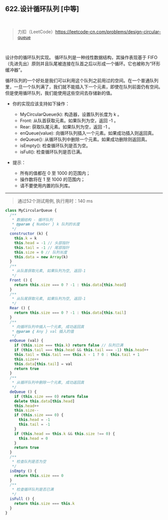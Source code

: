 
## 622.设计循环队列 [中等]

<br />

> 力扣（LeetCode）https://leetcode-cn.com/problems/design-circular-queue

<br />

设计你的循环队列实现。 循环队列是一种线性数据结构，其操作表现基于 FIFO（先进先出）原则并且队尾被连接在队首之后以形成一个循环。它也被称为“环形缓冲器”。

循环队列的一个好处是我们可以利用这个队列之前用过的空间。在一个普通队列里，一旦一个队列满了，我们就不能插入下一个元素，即使在队列前面仍有空间。但是使用循环队列，我们能使用这些空间去存储新的值。

- 你的实现应该支持如下操作：
  - MyCircularQueue(k): 构造器，设置队列长度为 k 。
  - Front: 从队首获取元素。如果队列为空，返回 -1 。
  - Rear: 获取队尾元素。如果队列为空，返回 -1 。
  - enQueue(value): 向循环队列插入一个元素。如果成功插入则返回真。
  - deQueue(): 从循环队列中删除一个元素。如果成功删除则返回真。
  - isEmpty(): 检查循环队列是否为空。
  - isFull(): 检查循环队列是否已满。

- 提示：
  - 所有的值都在 0 至 1000 的范围内；
  - 操作数将在 1 至 1000 的范围内；
  - 请不要使用内置的队列库。

---

> 通过52个测试用例, 执行用时：140 ms

```js
class MyCircularQueue {
  /**
   * 数据结构 - 循环队列
   * @param { Number } k 队列的长度
   */
  constructor (k) {
    this.k = k
    this.head = -1 // 头部指针
    this.tail = -1 // 尾部指针
    this.size = 0 // 队列长度
    this.data = new Array(k)
  }
  /**
   * 从队首获取元素, 如果队列为空, 返回-1
   */
  Front () {
    return this.size === 0 ? -1 : this.data[this.head]
  }
  /**
   * 从队尾获取元素, 如果队列为空, 返回-1
   */
  Rear () {
    return this.size === 0 ? -1 : this.data[this.tail]
  }
  /**
   * 向循环队列中插入一个元素, 成功返回真
   * @param { Any } val 插入的值
   */
  enQueue (val) {
    if (this.size === this.k) return false // 队列已满
    if (this.tail === this.head && this.tail === -1) this.head++
    this.tail = this.tail === this.k - 1 ? 0 : this.tail + 1
    this.size++
    this.data[this.tail] = val
    return true
  }
  /**
   * 从循环队列中删除一个元素, 成功返回真
   */
  deQueue () {
    if (this.size === 0) return false
    delete this.data[this.head]
    this.head++
    this.size--
    if (this.size === 0) {
      this.head = -1
      this.tail = -1
    }
    if (this.head == this.k && this.size !== 0) {
      this.head = 0
    }
    return true
  }
  /**
   * 检查队列是否为空
   */
  isEmpty () {
    return this.size === 0
  }
  /**
   * 检查循环队列是否已满
   */
  isFull () {
    return this.size === this.k
  }
}
```
